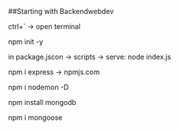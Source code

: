 ##Starting with Backendwebdev

ctrl+` -> open terminal

npm init -y

in package.jscon -> scripts -> serve: node index.js

npm i express -> npmjs.com

npm i nodemon -D

npm install mongodb

npm i mongoose
